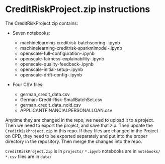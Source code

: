 # CreditRiskProject.zip instructions

The CreditRiskProject.zip contains:

* Seven notebooks:
  * machinelearning-creditrisk-batchscoring-<ID>.ipynb
  * machinelearning-creditrisk-sparkmlmodel-<ID>.ipynb
  * openscale-full-configuration-<ID>.ipynb
  * openscale-fairness-explainability-<ID>.ipynb
  * openscale-quality-feedback-<ID>.ipynb
  * openscale-initial-setup-<ID>.ipynb
  * openscale-drift-config-<ID>.ipynb

* Four CSV files:

  * german_credit_data.csv
  * German-Credit-Risk-SmallBatchSet.csv
  * german_credit_data_noid.csv
  * APPLICANTFINANCIALPERSONALLOAN.csv

Anytime they are changed in the repo, we need to upload it to a project. Then we need to export the project, and save that zip. Then update the `CreditRiskProject.zip` in this repo.
If they files are changed in the Project on CPD, they need to be exported separately and put into the proper directory in the repository. Then merge the changes into the repo.

`CreditRiskProject.zip` is in `projects/`
`*.ipynb` notebooks are in `notebooks/`
`*.csv` files are in `data/`
